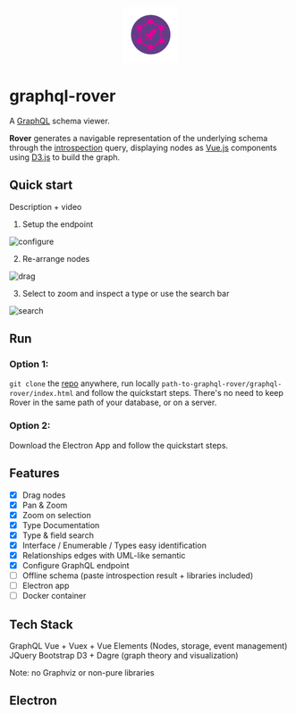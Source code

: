 <p align="center">
  <img src="./img/logo.png" width=100>
</p>
  
# graphql-rover
A [GraphQL](http://graphql.org/) schema viewer.

**Rover** generates a navigable representation of the underlying schema through the [introspection](http://graphql.org/learn/introspection/) query, displaying nodes as [Vue.js](https://vuejs.org/) components using [D3.js](https://d3js.org/) to build the graph.

## Quick start
Description + video

1. Setup the endpoint

![configure](https://user-images.githubusercontent.com/2746209/29014048-15897c86-7b6d-11e7-9e95-278ccb78819c.gif)

2. Re-arrange nodes

![drag](https://user-images.githubusercontent.com/2746209/29013947-5ca3eb48-7b6c-11e7-9c5c-499b3d7a071d.gif)

3. Select to zoom and inspect a type or use the search bar

![search](https://user-images.githubusercontent.com/2746209/29013948-5d0d0a10-7b6c-11e7-92e2-6ae26965b424.gif)


## Run
### Option 1:
`git clone` the [repo](https://github.com/Brbb/graphql-rover.git) anywhere, run locally `path-to-graphql-rover/graphql-rover/index.html` and follow the quickstart steps. There's no need to keep Rover in the same path of your database, or on a server.

### Option 2:
Download the Electron App and follow the quickstart steps.

## Features
- [x] Drag nodes
- [x] Pan & Zoom
- [x] Zoom on selection
- [x] Type Documentation
- [x] Type & field search
- [x] Interface / Enumerable / Types easy identification
- [x] Relationships edges with UML-like semantic
- [x] Configure GraphQL endpoint
- [ ] Offline schema (paste introspection result + libraries included)
- [ ] Electron app
- [ ] Docker container

## Tech Stack

GraphQL
Vue + Vuex + Vue Elements (Nodes, storage, event management)
JQuery
Bootstrap
D3 + Dagre (graph theory and visualization)

Note: no Graphviz or non-pure libraries

## Electron



